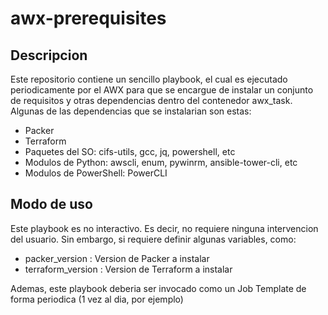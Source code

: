 # awx-prerequisites

## Descripcion
Este repositorio contiene un sencillo playbook, el cual es ejecutado periodicamente por el AWX para que se encargue de instalar un conjunto de requisitos y otras dependencias dentro del contenedor awx_task.  Algunas de las dependencias que se instalarian son estas:

- Packer
- Terraform
- Paquetes del SO: cifs-utils, gcc, jq, powershell, etc
- Modulos de Python: awscli, enum, pywinrm, ansible-tower-cli, etc
- Modulos de PowerShell: PowerCLI


## Modo de uso
Este playbook es no interactivo. Es decir, no requiere ninguna intervencion del usuario. Sin embargo, si requiere definir algunas variables, como:

- packer_version : Version de Packer a instalar
- terraform_version : Version de Terraform a instalar

Ademas, este playbook deberia ser invocado como un Job Template de forma periodica (1 vez al dia, por ejemplo)

